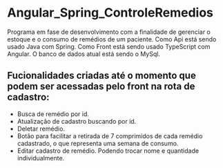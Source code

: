 # Angular_Spring_ControleRemedios
Programa em fase de desenvolvimento com a finalidade de gerenciar o estoque e o consumo de remédios de um paciente.
Como Api está sendo usado Java com Spring.
Como Front está sendo usado TypeScript com Angular.
O banco de dados atual está sendo o MySql.

## Fucionalidades criadas até o momento que podem ser acessadas pelo front na rota de cadastro:
  - Busca de remédio por id.
  - Atualização de cadastro buscando por id.
  - Deletar remédio.
  - Botão para facilitar a retirada de 7 comprimidos de cada remédio cadastrado, o que representa uma semana de consumo.
  - Editar cadastro de remédio. Podendo trocar nome e quantidade individualmente.
